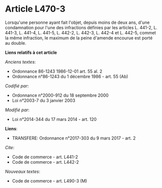 # Article L470-3

Lorsqu'une personne ayant fait l'objet, depuis moins de deux ans, d'une condamnation pour l'une des infractions définies par
les articles L. 441-2, L. 441-3, L. 441-4, L. 441-5, L. 442-2, L. 442-3, L. 442-4 et L. 442-5, commet la même infraction, le
maximum de la peine d'amende encourue est porté au double.

**Liens relatifs à cet article**

_Anciens textes_:

  - Ordonnance 86-1243 1986-12-01 art. 55 al. 2
  - Ordonnance n°86-1243 du 1 décembre 1986 - art. 55 (Ab)

_Codifié par_:

  - Ordonnance n°2000-912 du 18 septembre 2000
  - Loi n°2003-7 du 3 janvier 2003

_Modifié par_:

  - Loi n°2014-344 du 17 mars 2014 - art. 120

**Liens**:

  - TRANSFERE: Ordonnance n°2017-303 du 9 mars 2017 - art. 2

_Cite_:

  - Code de commerce - art. L441-2
  - Code de commerce - art. L442-2

_Nouveaux textes_:

  - Code de commerce - art. L490-3 (M)
